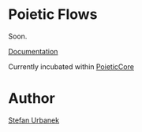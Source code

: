 # Poietic Flows

Soon.

[Documentation](https://openpoiesis.github.io/PoieticFlows/documentation/poieticflows/)

Currently incubated within
[PoieticCore](https://github.com/OpenPoiesis/PoieticCore)

# Author

[Stefan Urbanek](mailto:stefan.urbanek@gmail.com)

